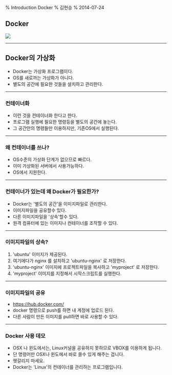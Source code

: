 % Introduction Docker
% 김현승
% 2014-07-24


## Docker

<img src="http://cdn-static.zdnet.com/i/story/70/00/031921/docker-acquires-london-startup-orchard-laboratories.png">

---

## Docker의 가상화

* Docker는 가상화 프로그램이다.
* OS를 새로까는 가상화가 아니다.
* 별도의 공간에 필요한 것들을 설치하고 관리한다.

----

### 컨테이너화

* 이런 것을 컨테이너화 한다고 한다.
* 프로그램 실행에 필요한 명령등을 별도의 공간에 놓는다.
* 그 공간안의 명령들만 이용하지만, 기존OS에서 실행된다.

----

### 왜 컨테이너를 쓰나?

* OS수준의 가상화 단계가 없으므로 빠르다.
* 이미 가상화된 서버에서 사용가능하다.
* OS에서 지원한다.

----

### 컨테이너가 있는데 왜 Docker가 필요한가?

* Docker는 '별도의 공간'을 이미지파일로 관리한다.
* 이미지파일을 공유할수 있다.
* 다른 이미지파일을 '상속'할수 있다.
* 원격 컴퓨터에 있는 이미지나 컨테이너를 조작할 수 있다.

----

### 이미지파일의 상속?

1. 'ubuntu' 이미지가 제공된다.
1. 여기에다가 nginx 를 설치하고 'ubuntu-nginx' 로 저장한다.
1. 'ubuntu-nginx' 이미지에 프로젝트파일을 복사하고 'myproject' 로 저장한다.
1. 'myproject' 이미지를 지정해서 시작스크립트를 실행한다.


---

### 이미지파일의 공유

* https://hub.docker.com/
* docker 명령으로 push를 하면 내 계정에 업로드 된다.
* 다른 사람이 만든 이미지를 pull하면 바로 사용할 수 있다.

---

### Docker 사용 데모

* OSX 나 윈도에서는, Linux커널을 공유하지 못하므로 VBOX를 이용하게 됩니다.
* 단 명령어만 OSX나 윈도에서 바로 쓸수 있게 해주는 겁니다.
* 헷갈리지 마세요. 
* Docker는 'Linux'의 컨테이너를 관리하는 프로그램입니다.









